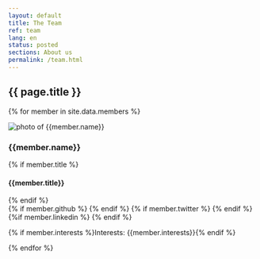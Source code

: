 ```yaml
---
layout: default
title: The Team
ref: team
lang: en
status: posted
sections: About us
permalink: /team.html
---
```


## {{ page.title }}

<section class = "team-container" >

{% for member in site.data.members %}
<article class = "team-member">
    <img src="{{member.picture_path}}" alt="photo of {{member.name}}">
    <h3>{{member.name}}</h3>
    {% if member.title %}
        <h4>{{member.title}}</h4>
    {% endif %}
    <div class = "team-content">
        <div>
         <a class = "member-icon" href="mailto:{{member.email}}">
              <i class="icon-envelop"></i>
         </a>
          {% if member.github %}
              <a class = "member-icon" href="https://github.com/{{ member.github }}">
              <i class="icon-github"></i>
             </a>
         {% endif %}
            {% if member.twitter %}
             <a class = "member-icon" href="https://twitter.com/{{ member.twitter }}">
     <i class="icon-twitter"></i>
             </a>
         {% endif %}
         {%if member.linkedin %}
              <a class = "member-icon" href="https://ca.linkedin.com/in/{{ member.linkedin }}">
              <i class="icon-linkedin"></i>
              </a>
         {% endif %}
         </div>
        <p> {% if member.interests %}Interests: {{member.interests}}{% endif %}</p>
    </div>
</article>
{% endfor %}

</section>